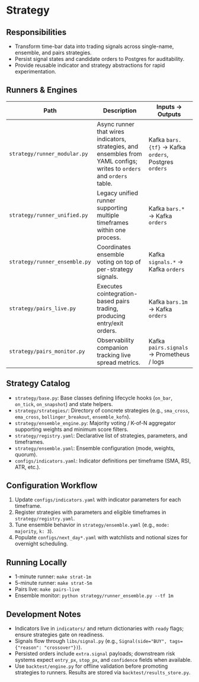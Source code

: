 # Strategy

## Responsibilities
- Transform time-bar data into trading signals across single-name, ensemble, and pairs strategies.
- Persist signal states and candidate orders to Postgres for auditability.
- Provide reusable indicator and strategy abstractions for rapid experimentation.

## Runners & Engines
| Path | Description | Inputs → Outputs |
| --- | --- | --- |
| `strategy/runner_modular.py` | Async runner that wires indicators, strategies, and ensembles from YAML configs; writes to `orders` and `orders` table. | Kafka `bars.{tf}` → Kafka `orders`, Postgres `orders` |
| `strategy/runner_unified.py` | Legacy unified runner supporting multiple timeframes within one process. | Kafka `bars.*` → Kafka `orders` |
| `strategy/runner_ensemble.py` | Coordinates ensemble voting on top of per-strategy signals. | Kafka `signals.*` → Kafka `orders` |
| `strategy/pairs_live.py` | Executes cointegration-based pairs trading, producing entry/exit orders. | Kafka `bars.1m` → Kafka `orders` |
| `strategy/pairs_monitor.py` | Observability companion tracking live spread metrics. | Kafka `pairs.signals` → Prometheus / logs |

## Strategy Catalog
- `strategy/base.py`: Base classes defining lifecycle hooks (`on_bar`, `on_tick`, `on_snapshot`) and state helpers.
- `strategy/strategies/`: Directory of concrete strategies (e.g., `sma_cross`, `ema_cross`, `bollinger_breakout`, `ensemble_kofn`).
- `strategy/ensemble_engine.py`: Majority voting / K-of-N aggregator supporting weights and minimum score filters.
- `strategy/registry.yaml`: Declarative list of strategies, parameters, and timeframes.
- `strategy/ensemble.yaml`: Ensemble configuration (mode, weights, quorum).
- `configs/indicators.yaml`: Indicator definitions per timeframe (SMA, RSI, ATR, etc.).

## Configuration Workflow
1. Update `configs/indicators.yaml` with indicator parameters for each timeframe.
2. Register strategies with parameters and eligible timeframes in `strategy/registry.yaml`.
3. Tune ensemble behavior in `strategy/ensemble.yaml` (e.g., `mode: majority`, `k: 3`).
4. Populate `configs/next_day*.yaml` with watchlists and notional sizes for overnight scheduling.

## Running Locally
- 1-minute runner: `make strat-1m`
- 5-minute runner: `make strat-5m`
- Pairs live: `make pairs-live`
- Ensemble monitor: `python strategy/runner_ensemble.py --tf 1m`

## Development Notes
- Indicators live in `indicators/` and return dictionaries with `ready` flags; ensure strategies gate on readiness.
- Signals flow through `libs/signal.py` (e.g., `Signal(side="BUY", tags={"reason": "crossover"})`).
- Persisted orders include `extra.signal` payloads; downstream risk systems expect `entry_px`, `stop_px`, and `confidence` fields when available.
- Use `backtest/engine.py` for offline validation before promoting strategies to runners. Results are stored via `backtest/results_store.py`.
